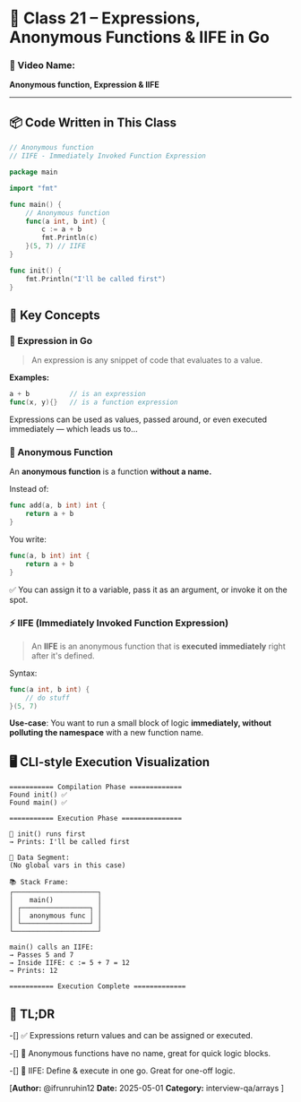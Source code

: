 # 📘 Class 21 – Expressions, Anonymous Functions & IIFE in Go

### 🎥 Video Name: 
**Anonymous function, Expression & IIFE**

---

## 📦 Code Written in This Class

```go
// Anonymous function
// IIFE - Immediately Invoked Function Expression

package main

import "fmt"

func main() {
	// Anonymous function
	func(a int, b int) {
		c := a + b
		fmt.Println(c)
	}(5, 7) // IIFE
}

func init() {
	fmt.Println("I'll be called first")
}
```
## 🧠 Key Concepts
### 🧮 Expression in Go

> An expression is any snippet of code that evaluates to a value.

**Examples:**

```go
a + b          // is an expression
func(x, y){}   // is a function expression
```
Expressions can be used as values, passed around, or even executed immediately — which leads us to…

### **🧙 Anonymous Function**

An **anonymous function** is a function **without a name.**

Instead of:
```go
func add(a, b int) int {
	return a + b
}
```
You write:
```go
func(a, b int) int {
	return a + b
}
```
✅ You can assign it to a variable, pass it as an argument, or invoke it on the spot.

### ⚡ IIFE (Immediately Invoked Function Expression)

> An **IIFE** is an anonymous function that is **executed immediately** right after it's defined.

Syntax:
```go
func(a int, b int) {
	// do stuff
}(5, 7)
```
**Use-case**: You want to run a small block of logic **immediately, without polluting the namespace** with a new function name.

## 🖥️ CLI-style Execution Visualization

```
=========== Compilation Phase =============
Found init() ✅
Found main() ✅

=========== Execution Phase ===============

🔁 init() runs first
→ Prints: I'll be called first

🧠 Data Segment:
(No global vars in this case)

📚 Stack Frame:
┌─────────────────────┐
│    main()           │
│ ┌─────────────────┐ │
│ │  anonymous func │ │
│ └─────────────────┘ │
└─────────────────────┘

main() calls an IIFE:
→ Passes 5 and 7
→ Inside IIFE: c := 5 + 7 = 12
→ Prints: 12

=========== Execution Complete =============
```

## 🧵 TL;DR

-[] ✅ Expressions return values and can be assigned or executed.

-[] 🧪 Anonymous functions have no name, great for quick logic blocks.

-[] 🚀 IIFE: Define & execute in one go. Great for one-off logic.

[**Author:** @ifrunruhin12
**Date:** 2025-05-01
**Category:** interview-qa/arrays
]